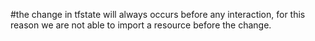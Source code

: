 #the change in tfstate will always occurs before any interaction, for this reason we are not able to import a resource before the change.